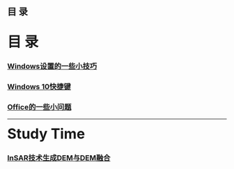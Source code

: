 ## 目  录

## <p><font size="6"><strong>目  录</strong></font></p>

### [Windows设置的一些小技巧](articles/WinSettingSkills.md)
### [Windows 10快捷键](articles/Win10ShortcutKey.md)
### [Office的一些小问题](articles/ProblemOfOffice.md)
-------
<p><font size="6"><strong>Study Time</strong></font></p>

### [InSAR技术生成DEM与DEM融合](articles/InSARandDEMFusion.md)
